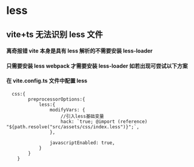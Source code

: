 # less

## vite+ts 无法识别 less 文件

#### 离奇报错 vite 本身是具有 less 解析的不需要安装 less-loader

#### 只需要安装 less webpack 才需要安装 less-loader 如若出现可尝试以下方案

#### 在 vite.config.ts 文件中配置 less

```vite
  css:{
        preprocessorOptions:{
            less:{
                modifyVars: {
                    //引入less基础变量
                    hack: `true; @import (reference) "${path.resolve("src/assets/css/index.less")}";`,
                },

                javascriptEnabled: true,
            }
        }
    }
```
